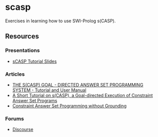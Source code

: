 # scasp

Exercises in learning how to use SWI-Prolog s(CASP).


## Resources

### Presentations
* [sCASP Tutorial Slides](docs/articles/sCASP-tutorial-slides.pdf)

### Articles
* [THE S(CASP) GOAL - DIRECTED ANSWER SET PROGRAMMING 
  SYSTEM - Tutorial and User Manual](docs/articles/scasp-tut-and-manual.pdf)
* [A Short Tutorial on s(CASP), a Goal-directed
Execution of Constraint Answer Set Programs](docs/articles/AShortTutorialOfsCASP.pdf)
* [Constraint Answer Set Programming without Grounding](docs/articles/constraint-answer-set-programming-without-grounding.pdf)

### Forums
* [Discourse](https://swi-prolog.discourse.group/)
